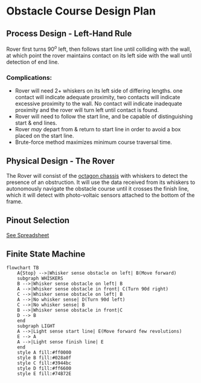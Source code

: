 # Obstacle Course Design Plan

## Process Design - Left-Hand Rule
Rover first turns $90^o$ left, then follows start line until colliding with the wall, at which point the rover maintains contact on its left side with the wall until detection of end line.
### Complications:
- Rover will need $2+$ whiskers on its left side of differing lengths. one contact will indicate adequate proximity, two contacts will indicate excessive proximity to the wall. No contact will indicate inadequate proximity and the rover will turn left until contact is found.
- Rover will need to follow the start line, and be capable of distinguishing start & end lines.
- Rover _may_ depart from & return to start line in order to avoid a box placed on the start line.
- Brute-force method maximizes minimum course traversal time.

## Physical Design - The Rover
The Rover will consist of the [octagon chassis](https://www.adafruit.com/product/4466) with whiskers to detect the presence of an obstruction. It will use the data received from its whiskers to autonomously navigate the obstacle course until it crosses the finish line, which it will detect with photo-voltaic sensors attached to the bottom of the frame.

## Pinout Selection
[See Spreadsheet](https://docs.google.com/spreadsheets/d/1AnxDkX1Bj35UQd2eEUx7PI9iqKJ5ZXWnK849a93FjlY/edit?usp=sharing)

## Finite State Machine

```mermaid
flowchart TB
    A{Stop} -->|Whisker sense obstacle on left| B(Move forward)
    subgraph WHISKERS
    B -->|Whisker sense obstacle on left| B
    A -->|Whisker sense obstacle in front| C(Turn 90d right)
    C -->|Whisker sense obstacle on left| B
    A -->|No whisker sense| D(Turn 90d left)
    C -->|No whisker sense| B
    B -->|Whisker sense obstacle in front|C
    D --> B
    end
    subgraph LIGHT
    A -->|Light sense start line| E(Move forward few revolutions)
    E --> A
    A -->|Light sense finish line| E
    end
    style A fill:#ff0000
    style B fill:#028a0f
    style C fill:#3944bc
    style D fill:#ff6600
    style E fill:#74B72E
```
  